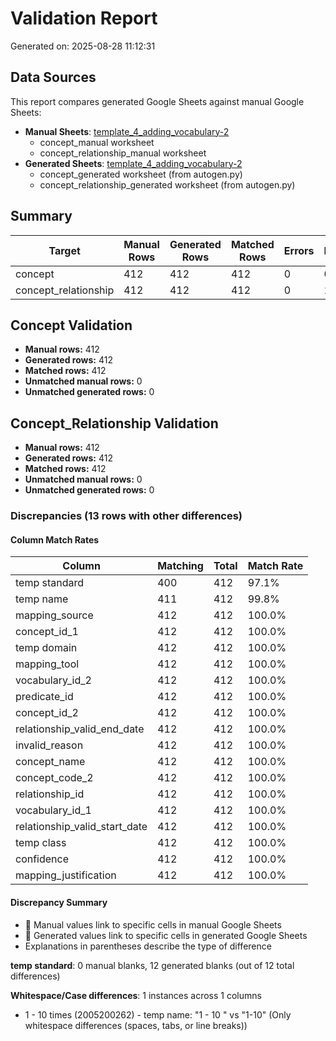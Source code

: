 # Validation Report

Generated on: 2025-08-28 11:12:31

## Data Sources

This report compares generated Google Sheets against manual Google Sheets:

- **Manual Sheets**: [template_4_adding_vocabulary-2](https://docs.google.com/spreadsheets/d/1IDjSfI9Kbr9VGeL9hTxO4ic6xBEMNs88b1f8DHPgKPY/edit)
  - concept_manual worksheet
  - concept_relationship_manual worksheet
- **Generated Sheets**: [template_4_adding_vocabulary-2](https://docs.google.com/spreadsheets/d/1IDjSfI9Kbr9VGeL9hTxO4ic6xBEMNs88b1f8DHPgKPY/edit)
  - concept_generated worksheet (from autogen.py)
  - concept_relationship_generated worksheet (from autogen.py)

## Summary

| Target | Manual Rows | Generated Rows | Matched Rows | Errors | Discrepancies |
|--------|-------------|----------------|--------------|--------|---------------|
| concept | 412 | 412 | 412 | 0 | 0 |
| concept_relationship | 412 | 412 | 412 | 0 | 13 |

## Concept Validation

- **Manual rows:** 412
- **Generated rows:** 412
- **Matched rows:** 412
- **Unmatched manual rows:** 0
- **Unmatched generated rows:** 0


## Concept_Relationship Validation

- **Manual rows:** 412
- **Generated rows:** 412
- **Matched rows:** 412
- **Unmatched manual rows:** 0
- **Unmatched generated rows:** 0

### Discrepancies (13 rows with other differences)

#### Column Match Rates

| Column | Matching | Total | Match Rate |
|--------|----------|-------|------------|
| temp standard | 400 | 412 | 97.1% |
| temp name | 411 | 412 | 99.8% |
| mapping_source | 412 | 412 | 100.0% |
| concept_id_1 | 412 | 412 | 100.0% |
| temp domain | 412 | 412 | 100.0% |
| mapping_tool | 412 | 412 | 100.0% |
| vocabulary_id_2 | 412 | 412 | 100.0% |
| predicate_id | 412 | 412 | 100.0% |
| concept_id_2 | 412 | 412 | 100.0% |
| relationship_valid_end_date | 412 | 412 | 100.0% |
| invalid_reason | 412 | 412 | 100.0% |
| concept_name | 412 | 412 | 100.0% |
| concept_code_2 | 412 | 412 | 100.0% |
| relationship_id | 412 | 412 | 100.0% |
| vocabulary_id_1 | 412 | 412 | 100.0% |
| relationship_valid_start_date | 412 | 412 | 100.0% |
| temp class | 412 | 412 | 100.0% |
| confidence | 412 | 412 | 100.0% |
| mapping_justification | 412 | 412 | 100.0% |

#### Discrepancy Summary

- 🔴 Manual values link to specific cells in manual Google Sheets
- 🔵 Generated values link to specific cells in generated Google Sheets
- Explanations in parentheses describe the type of difference

**temp standard**: 0 manual blanks, 12 generated blanks (out of 12 total differences)

**Whitespace/Case differences**: 1 instances across 1 columns
- 1 - 10 times (2005200262) - temp name: "1 - 10 " vs "1-10" (Only whitespace differences (spaces, tabs, or line breaks))


